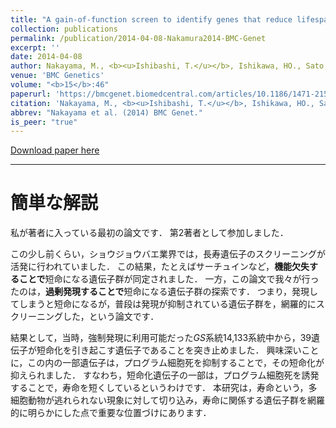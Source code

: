 ```yaml
---
title: "A gain-of-function screen to identify genes that reduce lifespan in the adult of <i>Drosophila melanogaster</i>"
collection: publications
permalink: /publication/2014-04-08-Nakamura2014-BMC-Genet
excerpt: ''
date: 2014-04-08
author: Nakayama, M., <b><u>Ishibashi, T.</u></b>, Ishikawa, HO., Sato, H., Usui, T., Okuda, T., Yashiro, H., Ishikawa, H., Taikou, Y., Minami, A., Kato, K., Taki, M., Aigaki, T., Gunji, W., Ohtsu, M., Murakami, Y., Tanuma, S., Tsuboi, A., Adachi, M., Kuroda, J., Sasamura, T., Yamakawa, T., Matsuno, K<sup>\*</sup>.
venue: 'BMC Genetics'
volume: "<b>15</b>:46"
paperurl: 'https://bmcgenet.biomedcentral.com/articles/10.1186/1471-2156-15-46'
citation: 'Nakayama, M., <b><u>Ishibashi, T.</u></b>, Ishikawa, HO., Sato, H., Usui, T., Okuda, T., Yashiro, H., Ishikawa, H., Taikou, Y., Minami, A., Kato, K., Taki, M., Aigaki, T., Gunji, W., Ohtsu, M., Murakami, Y., Tanuma, S., Tsuboi, A., Adachi, M., Kuroda, J., Sasamura, T., Yamakawa, T., Matsuno, K<sup>\*</sup>. (2014) <i>BMC Genetics</i>.'
abbrev: "Nakayama et al. (2014) BMC Genet."
is_peer: "true"
---
```


[Download paper here](https://bmcgenet.biomedcentral.com/track/pdf/10.1186/1471-2156-15-46)

---

# 簡単な解説

私が著者に入っている最初の論文です．
第2著者として参加しました．

この少し前くらい，ショウジョウバエ業界では，長寿遺伝子のスクリーニングが活発に行われていました．
この結果，たとえばサーチュインなど，**機能欠失することで**短命になる遺伝子群が同定されました．
一方，この論文で我々が行ったのは，**過剰発現することで**短命になる遺伝子群の探索です．
つまり，発現してしまうと短命になるが，普段は発現が抑制されている遺伝子群を，網羅的にスクリーニングした，という論文です．

結果として，当時，強制発現に利用可能だった*GS*系統14,133系統中から，39遺伝子が短命化を引き起こす遺伝子であることを突き止めました．
興味深いことに，この内の一部遺伝子は，プログラム細胞死を抑制することで，その短命化が抑えられました．
すなわち，短命化遺伝子の一部は，プログラム細胞死を誘発することで，寿命を短くしているというわけです．
本研究は，寿命という，多細胞動物が逃れられない現象に対して切り込み，寿命に関係する遺伝子群を網羅的に明らかにした点で重要な位置づけにあります．
